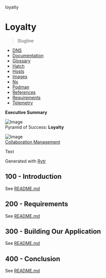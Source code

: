 loyalty
# Loyalty

> Slugline

- [DNS](./DNS.md)
- [Documentation](./DOCUMENTATION.md)
- [Glossary](./GLOSSARY.md)
- [Hatch](./HATCH.md)
- [Hosts](./HOSTS.md)
- [Images](./IMAGES.md)
- [Nx](./NX.md)
- [Podman](./PODMAN.md)
- [References](./REFERENCES.md)
- [Requirements](./REQUIREMENTS.md)
- [Telemetry](./TELEMETRY.md)

**Executive Summary**

![Image](https://github.com/user-attachments/assets/2884cdb8-58a2-45ef-84f5-007e1c70f5b1)<br/>
Pyramid of Success: **Loyalty**

![Image](https://github.com/user-attachments/assets/0201ca43-59a1-43d2-a22d-46fbb7758e58)<br/>
[Collaboration Management](https://github.com/vanHeemstraSystems/collaboration-management)

Text

Generated with [Rytr](https://app.rytr.me)

## 100 - Introduction

See [README.md](./100/README.md)

## 200 - Requirements

See [README.md](./200/README.md)

## 300 - Building Our Application

See [README.md](./300/README.md)

## 400 - Conclusion

See [README.md](./400/README.md)
